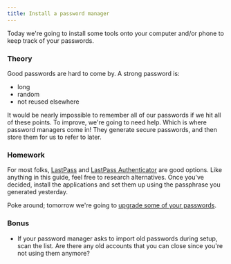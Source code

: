 ```yaml
---
title: Install a password manager
---
```


Today we're going to install some tools onto your computer and/or phone to keep track of your passwords.

### Theory

Good passwords are hard to come by. A strong password is:

- long
- random
- not reused elsewhere

It would be nearly impossible to remember all of our passwords if we hit all of these points. To improve, we're going to
need help. Which is where password managers come in! They generate secure passwords, and then store them for us to refer
to later.

### Homework

For most folks, [LastPass](https://www.lastpass.com/) and [LastPass Authenticator](https://lastpass.com/auth/) are good
options. Like anything in this guide, feel free to research alternatives. Once you've decided, install the applications
and set them up using the passphrase you generated yesterday.

Poke around; tomorrow we're going to [upgrade some of your passwords](/2016/3).

### Bonus

- If your password manager asks to import old passwords during setup, scan the list. Are there any old accounts that you
  can close since you're not using them anymore?
